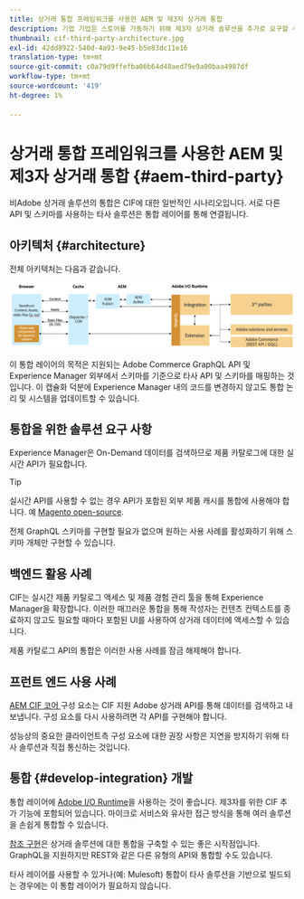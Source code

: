 ```yaml
---
title: 상거래 통합 프레임워크를 사용한 AEM 및 제3자 상거래 통합
description: 기업 기업은 스토어를 가동하기 위해 제3자 상거래 솔루션을 추가로 요구할 수 있습니다. 이러한 통합 시나리오에서 CIF(Commerce Integration Framework)를 사용하여 I/O 런타임을 사용하여 제3자 상거래 솔루션을 Adobe Experience Manager에 연결할 수 있습니다.
thumbnail: cif-third-party-architecture.jpg
exl-id: 42dd8922-540d-4a93-9e45-b5e83dc11e16
translation-type: tm+mt
source-git-commit: c0a79d9ffefba06b64d48aed79e9a00baa4987df
workflow-type: tm+mt
source-wordcount: '419'
ht-degree: 1%

---
```


# 상거래 통합 프레임워크를 사용한 AEM 및 제3자 상거래 통합 {#aem-third-party}

비Adobe 상거래 솔루션의 통합은 CIF에 대한 일반적인 시나리오입니다. 서로 다른 API 및 스키마를 사용하는 타사 솔루션은 통합 레이어를 통해 연결됩니다.

## 아키텍처 {#architecture}

전체 아키텍처는 다음과 같습니다.

![AEM 비 Magento/타사 아키텍처 개요](../assets//AEM_nonMagento_Architecture.png)

이 통합 레이어의 목적은 지원되는 Adobe Commerce GraphQL API 및 Experience Manager 외부에서 스키마를 기준으로 타사 API 및 스키마를 매핑하는 것입니다. 이 캡슐화 덕분에 Experience Manager 내의 코드를 변경하지 않고도 통합 논리 및 시스템을 업데이트할 수 있습니다.

## 통합을 위한 솔루션 요구 사항

Experience Manager은 On-Demand 데이터를 검색하므로 제품 카탈로그에 대한 실시간 API가 필요합니다.

>[!TIP]
>
>실시간 API를 사용할 수 없는 경우 API가 포함된 외부 제품 캐시를 통합에 사용해야 합니다. 예 [Magento open-source](https://magento.com/products/magento-open-source).

전체 GraphQL 스키마를 구현할 필요가 없으며 원하는 사용 사례를 활성화하기 위해 스키마 개체만 구현할 수 있습니다.

## 백엔드 활용 사례

CIF는 실시간 제품 카탈로그 액세스 및 제품 경험 관리 툴을 통해 Experience Manager을 확장합니다. 이러한 매끄러운 통합을 통해 작성자는 컨텐츠 컨텍스트를 종료하지 않고도 필요할 때마다 포함된 UI를 사용하여 상거래 데이터에 액세스할 수 있습니다.

제품 카탈로그 API의 통합은 이러한 사용 사례를 잠금 해제해야 합니다.

## 프런트 엔드 사용 사례

[AEM CIF 코어 ](https://github.com/adobe/aem-core-cif-components) 구성 요소는 CIF 지원 Adobe 상거래 API를 통해 데이터를 검색하고 내보냅니다. 구성 요소를 다시 사용하려면 각 API를 구현해야 합니다.

성능상의 중요한 클라이언트측 구성 요소에 대한 권장 사항은 지연을 방지하기 위해 타사 솔루션과 직접 통신하는 것입니다.

## 통합 {#develop-integration} 개발

통합 레이어에 [Adobe I/O Runtime](https://www.adobe.io/apis/experienceplatform/runtime.html)을 사용하는 것이 좋습니다. 제3자를 위한 CIF 추가 기능에 포함되어 있습니다. 마이크로 서비스와 유사한 접근 방식을 통해 여러 솔루션을 손쉽게 통합할 수 있습니다.

[참조 구현](https://github.com/adobe/commerce-cif-graphql-integration-reference)은 상거래 솔루션에 대한 통합을 구축할 수 있는 좋은 시작점입니다. GraphQL을 지원하지만 REST와 같은 다른 유형의 API와 통합할 수도 있습니다.

타사 레이어를 사용할 수 있거나(예: Mulesoft) 통합이 타사 솔루션을 기반으로 빌드되는 경우에는 이 통합 레이어가 필요하지 않습니다.
